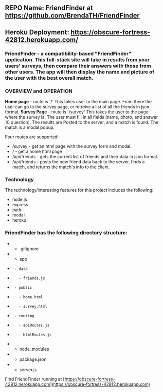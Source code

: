## REPO Name: FriendFinder at https://github.com/BrendaTH/FriendFinder
## Heroku Deployment: https://obscure-fortress-42812.herokuapp.com/
### FriendFinder -  a compatibility-based "FriendFinder" application. This full-stack site will take in results from your users' surveys, then compare their answers with those from other users. The app will then display the name and picture of the user with the best overall match.

### OVERVIEW and OPERATION
**Home page** - route is '/'  This takes user to the main page. From there the user can go to the survey page, or retreive a list of all the friends in json format.
**Survey Page** - route is '/survey'  This takes the user to the page where the survey is. The user must fill in all fields (name, photo, and answer 10 question). The results are Posted to the server, and a match is found. The match is a modal popup.

Four routes are supported:
* /survey - get an html page with the survey form and modal.
* / - get a home html page 
* /api/friends - gets the current list of friends and their data in json format.
* /api/friends - posts the new friend data back to the server, finds a match, and returns the match's info to the client.



### Technology
The technology/interesting features for this project includes the following:
* node.js 
* express
* path
* modal
* heroku

### FriendFinder has the following directory structure:
*    - .gitignore
*    - app
*      - data
*        - friends.js
*      - public
*        - home.html
*        - survey.html
*      - routing
*        - apiRoutes.js
*        - htmlRoutes.js
*    - node_modules
*    - package.json
*    - server.js


 
Find FriendFinder running at [https://obscure-fortress-42812.herokuapp.com](https://obscure-fortress-42812.herokuapp.com)
